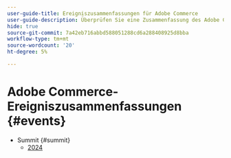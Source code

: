```yaml
---
user-guide-title: Ereigniszusammenfassungen für Adobe Commerce
user-guide-description: Überprüfen Sie eine Zusammenfassung des Adobe Commerce-Inhalts aus Adobe-Ereignissen.
hide: true
source-git-commit: 7a42eb716abbd588051288cd6a288408925d8bba
workflow-type: tm+mt
source-wordcount: '20'
ht-degree: 5%

---
```



# Adobe Commerce-Ereigniszusammenfassungen {#events}

+ Summit {#summit}
   + [2024](summit/2024.md)
